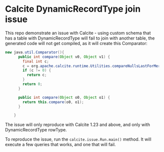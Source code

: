 # Calcite DynamicRecordType join issue

This repo demonstrate an issue with Calcite - using custom schema 
that has a table with DynamicRecordType will fail to join with another table,
the generated code will not get compiled, as it will create this Comparator:

```java
new java.util.Comparator(){
      public int compare(Object v0, Object v1) {
        final int c;
        c = org.apache.calcite.runtime.Utilities.compareNullsLastForMergeJoin((Comparable) v0, (Comparable) v1);
        if (c != 0) {
          return c;
        }
        return 0;
      }

      public int compare(Object o0, Object o1) {
        return this.compare(o0, o1);
      }

    }
```

The issue will only reproduce with Calcite 1.23 and above, and only with 
DynamicRecordType rowType.

To reproduce the issue, run the `calcite.issue.Run.main()` method. It will
execute a few queries that works, and one that will fail.
